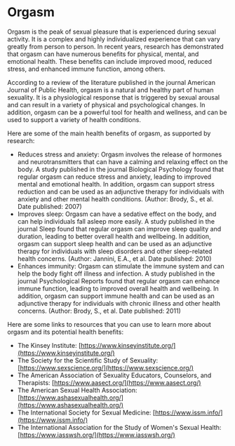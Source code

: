 # Orgasm

Orgasm is the peak of sexual pleasure that is experienced during sexual activity. It is a complex and highly individualized experience that can vary greatly from person to person. In recent years, research has demonstrated that orgasm can have numerous benefits for physical, mental, and emotional health. These benefits can include improved mood, reduced stress, and enhanced immune function, among others.

According to a review of the literature published in the journal American Journal of Public Health, orgasm is a natural and healthy part of human sexuality. It is a physiological response that is triggered by sexual arousal and can result in a variety of physical and psychological changes. In addition, orgasm can be a powerful tool for health and wellness, and can be used to support a variety of health conditions.

Here are some of the main health benefits of orgasm, as supported by research:

* Reduces stress and anxiety: Orgasm involves the release of hormones and neurotransmitters that can have a calming and relaxing effect on the body. A study published in the journal Biological Psychology found that regular orgasm can reduce stress and anxiety, leading to improved mental and emotional health. In addition, orgasm can support stress reduction and can be used as an adjunctive therapy for individuals with anxiety and other mental health conditions. (Author: Brody, S., et al. Date published: 2007)
* Improves sleep: Orgasm can have a sedative effect on the body, and can help individuals fall asleep more easily. A study published in the journal Sleep found that regular orgasm can improve sleep quality and duration, leading to better overall health and wellbeing. In addition, orgasm can support sleep health and can be used as an adjunctive therapy for individuals with sleep disorders and other sleep-related health concerns. (Author: Jannini, E.A., et al. Date published: 2010)
* Enhances immunity: Orgasm can stimulate the immune system and can help the body fight off illness and infection. A study published in the journal Psychological Reports found that regular orgasm can enhance immune function, leading to improved overall health and wellbeing. In addition, orgasm can support immune health and can be used as an adjunctive therapy for individuals with chronic illness and other health concerns. (Author: Brody, S., et al. Date published: 2011)

Here are some links to resources that you can use to learn more about orgasm and its potential health benefits:

* The Kinsey Institute: [https://www.kinseyinstitute.org/](https://www.kinseyinstitute.org/)
* The Society for the Scientific Study of Sexuality: [https://www.sexscience.org/](https://www.sexscience.org/)
* The American Association of Sexuality Educators, Counselors, and Therapists: [https://www.aasect.org/](https://www.aasect.org/)
* The American Sexual Health Association: [https://www.ashasexualhealth.org/](https://www.ashasexualhealth.org/)
* The International Society for Sexual Medicine: [https://www.issm.info/](https://www.issm.info/)
* The International Association for the Study of Women's Sexual Health: [https://www.iasswsh.org/](https://www.iasswsh.org/)
